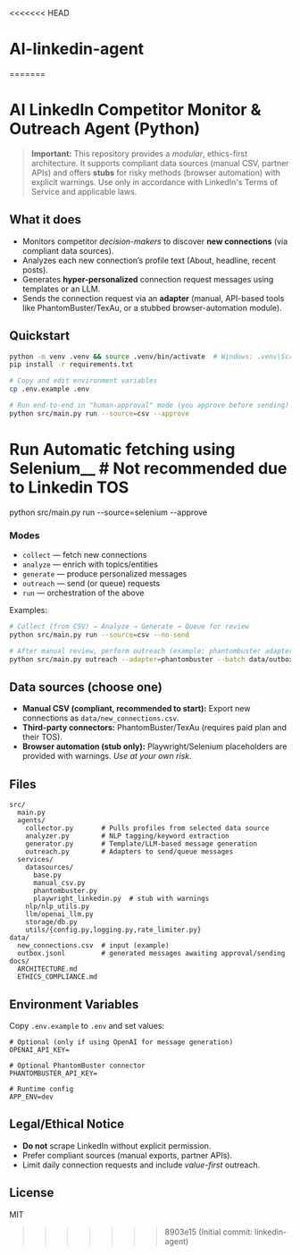 <<<<<<< HEAD
# AI-linkedin-agent
=======
# AI LinkedIn Competitor Monitor & Outreach Agent (Python)

> **Important:** This repository provides a *modular*, ethics-first architecture. 
> It supports compliant data sources (manual CSV, partner APIs) and offers **stubs** for 
> risky methods (browser automation) with explicit warnings. Use only in accordance with LinkedIn's Terms of Service and applicable laws.

## What it does
- Monitors competitor *decision-makers* to discover **new connections** (via compliant data sources).
- Analyzes each new connection’s profile text (About, headline, recent posts).
- Generates **hyper-personalized** connection request messages using templates or an LLM.
- Sends the connection request via an **adapter** (manual, API-based tools like PhantomBuster/TexAu, or a stubbed browser-automation module).

## Quickstart
```bash
python -m venv .venv && source .venv/bin/activate  # Windows: .venv\Scripts\activate
pip install -r requirements.txt

# Copy and edit environment variables
cp .env.example .env

# Run end-to-end in "human-approval" mode (you approve before sending)
python src/main.py run --source=csv --approve
```
# Run Automatic fetching using Selenium__  # Not recommended due to Linkedin TOS
python src/main.py run --source=selenium --approve

### Modes
- `collect` — fetch new connections
- `analyze` — enrich with topics/entities
- `generate` — produce personalized messages
- `outreach` — send (or queue) requests
- `run` — orchestration of the above

Examples:
```bash
# Collect (from CSV) → Analyze → Generate → Queue for review
python src/main.py run --source=csv --no-send

# After manual review, perform outreach (example: phantombuster adapter)
python src/main.py outreach --adapter=phantombuster --batch data/outbox.jsonl
```

## Data sources (choose one)
- **Manual CSV (compliant, recommended to start):** Export new connections as `data/new_connections.csv`.
- **Third-party connectors:** PhantomBuster/TexAu (requires paid plan and their TOS).
- **Browser automation (stub only):** Playwright/Selenium placeholders are provided with warnings. *Use at your own risk.*

## Files
```
src/
  main.py
  agents/
    collector.py       # Pulls profiles from selected data source
    analyzer.py        # NLP tagging/keyword extraction
    generator.py       # Template/LLM-based message generation
    outreach.py        # Adapters to send/queue messages
  services/
    datasources/
      base.py
      manual_csv.py
      phantombuster.py
      playwright_linkedin.py  # stub with warnings
    nlp/nlp_utils.py
    llm/openai_llm.py
    storage/db.py
    utils/{config.py,logging.py,rate_limiter.py}
data/
  new_connections.csv  # input (example)
  outbox.jsonl         # generated messages awaiting approval/sending
docs/
  ARCHITECTURE.md
  ETHICS_COMPLIANCE.md
```

## Environment Variables
Copy `.env.example` to `.env` and set values:
```
# Optional (only if using OpenAI for message generation)
OPENAI_API_KEY=

# Optional PhantomBuster connector
PHANTOMBUSTER_API_KEY=

# Runtime config
APP_ENV=dev
```

## Legal/Ethical Notice
- **Do not** scrape LinkedIn without explicit permission. 
- Prefer compliant sources (manual exports, partner APIs).
- Limit daily connection requests and include *value-first* outreach.

## License
MIT
>>>>>>> 8903e15 (Initial commit: linkedin-agent)

